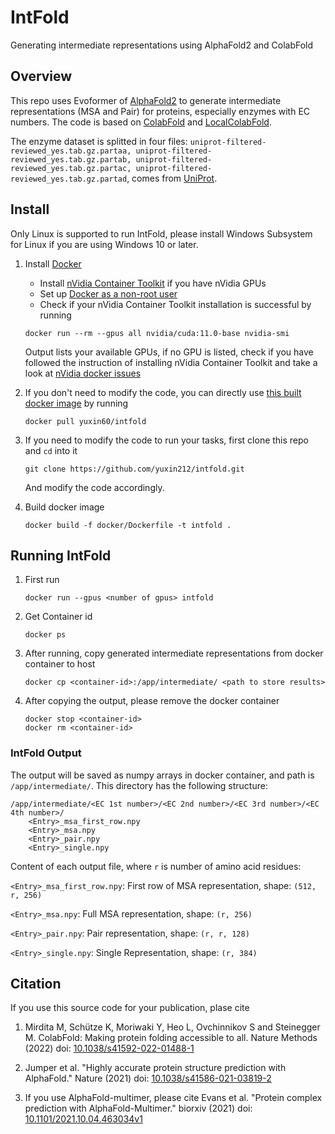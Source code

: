 # IntFold
Generating intermediate representations using AlphaFold2 and ColabFold

## Overview
This repo uses Evoformer of [AlphaFold2](https://github.com/deepmind/alphafold) to generate intermediate representations (MSA and Pair) for proteins, especially enzymes with EC numbers. The code is based on [ColabFold](https://github.com/sokrypton/ColabFold) and [LocalColabFold](https://github.com/YoshitakaMo/localcolabfold). 

The enzyme dataset is splitted in four files: 
`uniprot-filtered-reviewed_yes.tab.gz.partaa, uniprot-filtered-reviewed_yes.tab.gz.partab, uniprot-filtered-reviewed_yes.tab.gz.partac, uniprot-filtered-reviewed_yes.tab.gz.partad`,
comes from [UniProt](https://www.uniprot.org/). 

## Install
Only Linux is supported to run IntFold, please install Windows Subsystem for Linux if you are using Windows 10 or later. 

1. Install [Docker](https://www.docker.com/)
    - Install [nVidia Container Toolkit](https://docs.nvidia.com/datacenter/cloud-native/container-toolkit/install-guide.html) if you have nVidia GPUs
    - Set up [Docker as a non-root user](https://docs.docker.com/engine/install/linux-postinstall/#manage-docker-as-a-non-root-user)
    - Check if your nVidia Container Toolkit installation is successful by running
    
    ```
    docker run --rm --gpus all nvidia/cuda:11.0-base nvidia-smi
    ```
    Output lists your available GPUs, if no GPU is listed, check if you have followed the instruction of installing nVidia Container Toolkit and take a look at [nVidia docker issues](https://github.com/NVIDIA/nvidia-docker/issues)
    
2. If you don't need to modify the code, you can directly use [this built docker image](https://hub.docker.com/r/yuxin60/intfold) by running
    
    ```
    docker pull yuxin60/intfold
    ```
    
3. If you need to modify the code to run your tasks, first clone this repo and `cd` into it
    
    ```
    git clone https://github.com/yuxin212/intfold.git
    ```
    
    And modify the code accordingly. 
    
4. Build docker image

    ```
    docker build -f docker/Dockerfile -t intfold .
    ```
    
## Running IntFold

1. First run 

    ```
    docker run --gpus <number of gpus> intfold
    ```
    
2. Get Container id
    
    ```
    docker ps
    ```

3. After running, copy generated intermediate representations from docker container to host

    ```
    docker cp <container-id>:/app/intermediate/ <path to store results>
    ```
    
4. After copying the output, please remove the docker container

    ```
    docker stop <container-id>
    docker rm <container-id>
    ```

### IntFold Output

The output will be saved as numpy arrays in docker container, and path is `/app/intermediate/`. This directory has the following structure:

```
/app/intermediate/<EC 1st number>/<EC 2nd number>/<EC 3rd number>/<EC 4th number>/
    <Entry>_msa_first_row.npy
    <Entry>_msa.npy
    <Entry>_pair.npy
    <Entry>_single.npy
```

Content of each output file, where `r` is number of amino acid residues:

`<Entry>_msa_first_row.npy`: First row of MSA representation, shape: `(512, r, 256)`

`<Entry>_msa.npy`: Full MSA representation, shape: `(r, 256)`

`<Entry>_pair.npy`: Pair representation, shape: `(r, r, 128)`

`<Entry>_single.npy`: Single Representation, shape: `(r, 384)`

## Citation

If you use this source code for your publication, plase cite 
1. Mirdita M, Schütze K, Moriwaki Y, Heo L, Ovchinnikov S and Steinegger M. ColabFold: Making protein folding accessible to all.
Nature Methods (2022) doi: [10.1038/s41592-022-01488-1](https://www.nature.com/articles/s41592-022-01488-1)

2. Jumper et al. "Highly accurate protein structure prediction with AlphaFold."
Nature (2021) doi: [10.1038/s41586-021-03819-2](https://doi.org/10.1038/s41586-021-03819-2)

3. If you use AlphaFold-multimer, please cite
Evans et al. "Protein complex prediction with AlphaFold-Multimer."
biorxiv (2021) doi: [10.1101/2021.10.04.463034v1](https://www.biorxiv.org/content/10.1101/2021.10.04.463034v1)
